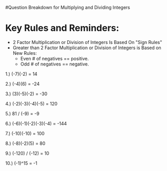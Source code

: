 #Question Breakdown for Multiplying and Dividing Integers

# Key Rules and Reminders:
- 2 Factor Multiplication or Division of Integers Is Based On "Sign Rules"
- Greater than 2 Factor Multiplication or Division of Integers is Based on New Rules:
	- Even # of negatives == positive.
	- Odd # of negatives == negative.


1.) (-7)(-2) = 14

2.) (-4)(6) = -24

3.) (3)(-5)(-2) = -30

4.) (-2)(-3)(-4)(-5) = 120

5.) 81 / (-9) = -9

6.) (-6)(-1)(-2)(-3)(-4) = -144

7.) (-10)(-10) = 100

8.) (-8)(-2)(5) = 80

9.) (-120) / (-12) = 10

10.) (-1)^15 = -1
